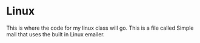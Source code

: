 # Linux
This is where the code for my linux class will go. 
This is a file called Simple mail that uses the built in Linux emailer. 
